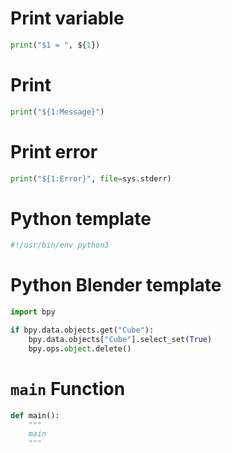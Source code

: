 # Print variable

``` python
print("$1 = ", ${1})
```

# Print

``` python
print("${1:Message}")
```

# Print error

``` python
print("${1:Error}", file=sys.stderr)
```

# Python template

``` python
#!/usr/bin/env python3


```

# Python Blender template

``` python
import bpy

if bpy.data.objects.get("Cube"):
    bpy.data.objects["Cube"].select_set(True)
    bpy.ops.object.delete()

```

# `main` Function

``` python
def main():
	"""
	main
	"""
	
```

